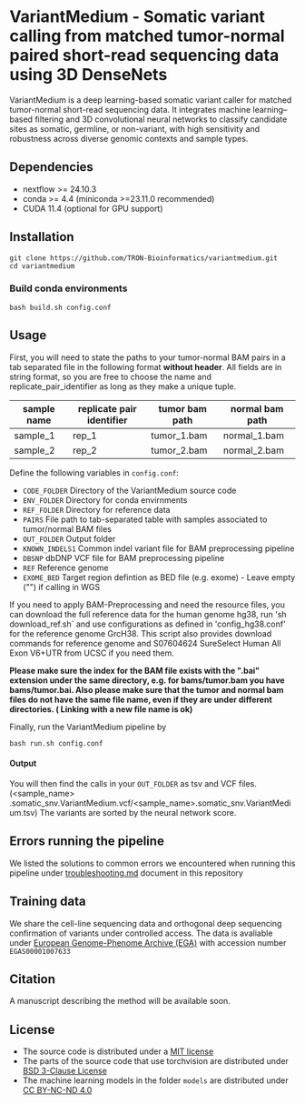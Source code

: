 # VariantMedium - Somatic variant calling from matched tumor-normal paired short-read sequencing data using 3D DenseNets

VariantMedium is a deep learning-based somatic variant caller for matched tumor-normal short-read sequencing data. It integrates machine learning–based filtering and 3D convolutional neural networks to classify candidate sites as somatic, germline, or non-variant, with high sensitivity and robustness across diverse genomic contexts and sample types.

## Dependencies

- nextflow >= 24.10.3
- conda >= 4.4 (miniconda >=23.11.0 recommended)
- CUDA 11.4 (optional for GPU support)

## Installation

```{bash}
git clone https://github.com/TRON-Bioinformatics/variantmedium.git
cd variantmedium
```

### Build conda environments

```{bash}
bash build.sh config.conf
```

## Usage

First, you will need to state the paths to your tumor-normal BAM pairs in a tab separated file in
the following format **without header**. All fields are in string format, so you are free to choose
the name and replicate_pair_identifier as long as they make a unique tuple.

| sample name  | replicate pair identifier | tumor bam path  | normal bam path |
|--------|-----------------------------|-------------------|-------------------|
| sample_1  | rep_1 | tumor_1.bam  | normal_1.bam |
| sample_2  | rep_2 | tumor_2.bam  | normal_2.bam |

Define the following variables in `config.conf`:

- `CODE_FOLDER` Directory of the VariantMedium source code
- `ENV_FOLDER` Directory for conda envirnments
- `REF_FOLDER` Directory for reference data
- `PAIRS` File path to tab-separated table with samples associated to tumor/normal BAM files
- `OUT_FOLDER` Output folder
- `KNOWN_INDELS1` Common indel variant file for BAM preprocessing pipeline
- `DBSNP` dbDNP VCF file for BAM preprocessing pipeline
- `REF` Reference genome
- `EXOME_BED` Target region defintion as BED file (e.g. exome) - Leave empty ("") if calling in WGS

If you need to apply BAM-Preprocessing and need the resource files, you can
download the full reference data for the human genome hg38, run 'sh download_ref.sh` and use
configurations as defined in 'config_hg38.conf' for the reference genome GrcH38. This script also provides download commands for
reference genome and S07604624 SureSelect Human All Exon V6+UTR from UCSC if you need them.

**Please make sure the index for the BAM file exists with the ".bai" extension under the same
directory, e.g. for bams/tumor.bam you have bams/tumor.bai. Also please make sure that the tumor and
normal bam files do not have the same file name, even if they are under different directories. (
Linking with a new file name is ok)**

Finally, run the VariantMedium pipeline by

```{bash}
bash run.sh config.conf
```

#### Output

You will then find the calls in your `OUT_FOLDER` as tsv and VCF files. (<sample_name>
.somatic_snv.VariantMedium.vcf/<sample_name>.somatic_snv.VariantMedium.tsv) The variants are sorted
by the neural network score.

## Errors running the pipeline

We listed the solutions to common errors we encountered when running this pipeline under
[troubleshooting.md](https://github.com/TRON-Bioinformatics/VariantMedium/blob/main/troubleshooting.md) document in this repository

## Training data

We share the cell-line sequencing data and orthogonal deep sequencing confirmation of variants under
controlled access. The data is avaliable
under [European Genome-Phenome Archive (EGA)](https://ega-archive.org/studies/EGAS00001007633)
with accession number `EGAS00001007633`

## Citation

A manuscript describing the method will be available soon.

## License

- The source code is distributed under a [MIT license](LICENSE.sourcecode)
- The parts of the source code that use torchvision are distributed
  under [BSD 3-Clause License](LICENSE.torchvision)
- The machine learning models in the folder `models` are distributed
  under [CC BY-NC-ND 4.0](https://creativecommons.org/licenses/by-nc-nd/4.0/)
